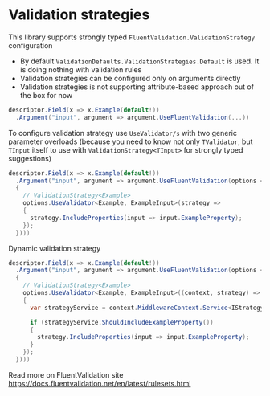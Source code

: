 # Validation strategies

This library supports strongly typed `FluentValidation.ValidationStrategy` configuration

- By default `ValidationDefaults.ValidationStrategies.Default` is used. It is doing nothing with validation rules
- Validation strategies can be configured only on arguments directly
- Validation strategies is not supporting attribute-based approach out of the box for now

```cs
descriptor.Field(x => x.Example(default!))
  .Argument("input", argument => argument.UseFluentValidation(...))
```

To configure validation strategy use `UseValidator/s` with two generic parameter overloads (because you need to know not only `TValidator`, but `TInput` itself to use with `ValidationStrategy<TInput>` for strongly typed suggestions)

```cs
descriptor.Field(x => x.Example(default!))
  .Argument("input", argument => argument.UseFluentValidation(options =>
  {
    // ValidationStrategy<Example>
    options.UseValidator<Example, ExampleInput>(strategy =>
    {
      strategy.IncludeProperties(input => input.ExampleProperty);
    });
  })))
```

Dynamic validation strategy

```cs
descriptor.Field(x => x.Example(default!))
  .Argument("input", argument => argument.UseFluentValidation(options =>
  {
    // ValidationStrategy<Example>
    options.UseValidator<Example, ExampleInput>((context, strategy) =>
    {
      var strategyService = context.MiddlewareContext.Service<IStrategyService>();

      if (strategyService.ShouldIncludeExampleProperty())
      {
        strategy.IncludeProperties(input => input.ExampleProperty);
      }
    });
  })))
```

Read more on FluentValidation site <https://docs.fluentvalidation.net/en/latest/rulesets.html>
